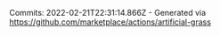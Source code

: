 Commits: 2022-02-21T22:31:14.866Z - Generated via https://github.com/marketplace/actions/artificial-grass
<br>
